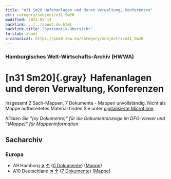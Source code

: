 ```yaml
---
title: "n31 Sm20 Hafenanlagen und deren Verwaltung, Konferenzen"
etr: category/subject/n31 Sm20
modified: 2021-03-13
backlink: ../../about.de.html
backlink-title: "Systematik-Übersicht"
fn-stub: about
x-canonical: https://pm20.zbw.eu/category/subject/s/n31_Sm20
---
```


### Hamburgisches Welt-Wirtschafts-Archiv (HWWA)
# [n31 Sm20]{.gray}&#8201; Hafenanlagen und deren Verwaltung, Konferenzen&#160; 




Insgesamt 2 Sach-Mappen, 7 Dokumente - Mappen unvollständig.
Nicht als Mappe aufbereitetes Material finden Sie unter [digitalisierte Microfilme](/film/h1_sh.de.html).

_Klicken Sie "(xy Dokumente)" für die Dokumentanzeige im DFG-Viewer und "(Mappe)" für Mappeninformation._

## Sacharchiv




### Europa

- A9 Hamburg [**&nearr;**](../../../geo/i/140905/about.de.html "Hamburg (alle Mappen)") [**&uarr;**](../../../geo/about.de.html#A9 "Ländersystematik") (<a href="https://pm20.zbw.eu/dfgview/sh/140905,198400" title="über: Hamburg : Hafenanlagen und deren Verwaltung, Konferenzen" target="_blank">0 Dokumente</a>) ([Mappe](../../../../folder/sh/1409xx/140905/1984xx/198400/about.de.html))
- A10 Deutschland [**&nearr;**](../../../geo/i/126128/about.de.html "Deutschland (alle Mappen)") [**&uarr;**](../../../geo/about.de.html#A10 "Ländersystematik") (<a href="https://pm20.zbw.eu/dfgview/sh/126128,198400" title="über: Deutschland : Hafenanlagen und deren Verwaltung, Konferenzen" target="_blank">7 Dokumente</a>) ([Mappe](../../../../folder/sh/1261xx/126128/1984xx/198400/about.de.html))


